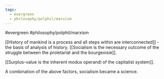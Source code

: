 ```yaml
---
tags:
  - evergreen
  - philosophy/polphil/marxism
---
```

#evergreen #philosophy/polphil/marxism 

[[History of mankind is a process and all steps within are interconnected]] - the basis of analysis of history. [[Socialism is the necessary outcome of the struggle between the proletariat and the bourgeoisie]]. 

[[Surplus-value is the inherent modus operandi of the capitalist system]].

A combination of the above factors, socialism became a science.